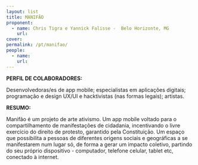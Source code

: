 ```yaml
---
layout: list
title: MANIFÃO 
proponent:
  - name: Chris Tigra e Yannick Falisse -  Belo Horizonte, MG
    url: 
cover:
permalink: /pt/manifao/
people:
  - name: 
    url: 
---
```


**PERFIL DE COLABORADORES:**
  
Desenvolvedoras/es de app mobile; especialistas em aplicações digitais; programação e design UX/UI e hacktivistas (nas formas legais); artistas.   
  
**RESUMO:**
  
Manifão é um projeto de arte ativismo. Um app mobile voltado para o compartilhamento de manifestações de cidadania, incentivando o livre exercício do direito de protesto, garantido pela Constituição. Um espaço que possibilita a pessoas de diferentes origens sociais e geográficas a se manifestarem num lugar só, de forma a gerar um impacto coletivo, partindo do seu próprio dispositivo -  computador, telefone celular, tablet etc, conectado à internet. 